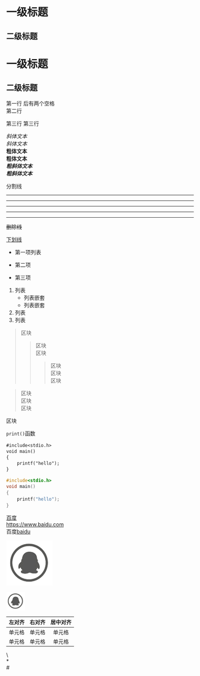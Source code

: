 # 一级标题
## 二级标题
一级标题
===
二级标题
---
第一行 后有两个空格  
第二行

第三行
第三行

*斜体文本*  
_斜体文本_  
**粗体文本**  
__粗体文本__  
***粗斜体文本***  
___粗斜体文本___  

分割线
***
* * *
*****
- - -
----------

~~删除线~~

<u>下划线</u>

* 第一项列表
- 第二项
+ 第三项

1. 列表
    * 列表嵌套
    - 列表嵌套
2. 列表
3. 列表

> 区块
>> 区块  
>>区块
>>> 区块  
区块  
区块

>区块  
区块  
区块

区块

`print()`函数

    #include<stdio.h>
    void main()
    {
        printf("hello");
    }

```c
#include<stdio.h>
void main()
{
    printf("hello");
}
```
[百度](https://baidu.com)  
<https://www.baidu.com>  
百度[baidu][1]

[1]:https://baidu.com

![QQ](./web/homework/img/qq.png "qq图标")

<img src="./web/homework/img/qq.png" width=50>

| 左对齐 | 右对齐 | 居中对齐 |
| :-----| ----: | :----: |
| 单元格 | 单元格 | 单元格 |
| 单元格 | 单元格 | 单元格 |

\\  
\*  
\#
